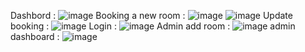 Dashbord : 
![image](https://github.com/user-attachments/assets/65d07c84-fe71-43e4-9b85-c2dd50e506b8)
Booking a new room : 
![image](https://github.com/user-attachments/assets/b9ee1bc9-515a-4ccb-947a-5fd90408220f)
![image](https://github.com/user-attachments/assets/7e49f619-73a9-4ef5-b79f-f63ce6953139)
Update booking  : 
![image](https://github.com/user-attachments/assets/6aa1fc90-36f8-4cb5-9971-5d1326106a0b)
Login : 
![image](https://github.com/user-attachments/assets/9385f03a-35c3-4fb9-b909-01404d95f46b)
Admin add room : 
![image](https://github.com/user-attachments/assets/2878b1fb-4cc7-41f9-beb8-6f659cc6e4f1)
admin dashboard : 
![image](https://github.com/user-attachments/assets/880ee8b2-7ea2-45be-b50f-b2d8ed0aa84c)






